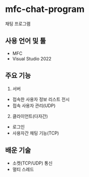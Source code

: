 # mfc-chat-program
채팅 프로그램


## 사용 언어 및 툴
- MFC
- Visual Studio 2022


## 주요 기능
1) 서버
 - 접속한 사용자 정보 리스트 전시
 - 접속 사용자 관리(UDP)
   
2) 클라이언트(다자간)
 - 로그인
 - 사용자간 채팅 기능(TCP)

## 배운 기술
- 소켓(TCP/UDP) 통신
- 멀티 스레드
